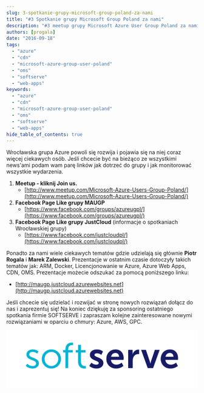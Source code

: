 ```yaml
---
slug: 3-spotkanie-grupy-microsoft-group-poland-za-nami
title: "#3 Spotkanie grupy Microsoft Group Poland za nami"
description: "#3 meetup grupy Microsoft Azure User Group Poland za nami. Chcesz uczestniczyć w lokalnych spotkaniach grupy we Wrocławiu? Zapraszamy do udziału w naszych wydarzeniach."
authors: [progala]
date: "2016-09-18"
tags: 
  - "azure"
  - "cdn"
  - "microsoft-azure-group-user-poland"
  - "oms"
  - "softserve"
  - "web-apps"
keywords:
  - "azure"
  - "cdn"
  - "microsoft-azure-group-user-poland"
  - "oms"
  - "softserve"
  - "web-apps"
hide_table_of_contents: true
---
```


Wrocławska grupa Azure powoli się rozwija i pojawia się na niej coraz więcej ciekawych osób. Jeśli chcecie być na bieżąco ze wszystkimi news'ami podam wam parę linków jak dotrzeć do grupy i jak monitorować wszystkie wydarzenia.

1. **Meetup - kliknij Join us.**
    - [http://www.meetup.com/Microsoft-Azure-Users-Group-Poland/](http://www.meetup.com/Microsoft-Azure-Users-Group-Poland/)
2. **Facebook Page Like grupy MAUGP**
    - [https://www.facebook.com/groups/azureugpl/](https://www.facebook.com/groups/azureugpl/)
3. **Facebook Page Like grupy JustCloud** (informacje o spotkaniach Wrocławskiej grupy)
    - [https://www.facebook.com/justcloudpl/](https://www.facebook.com/justcloudpl/)

Ponadto za nami wiele ciekawych tematów gdzie udzielają się głównie **Piotr Rogala** i **Marek Zalewski**. Prezentacje w ostatnim czasie dotoczyły takich tematów jak: ARM, Docker, Licencjonowanie w Azure, Azure Web Apps, CDN, OMS. Prezentacje możecie odszukać za pomocą poniższego linku:

- [http://maugp.justcloud.azurewebsites.net](http://maugp.justcloud.azurewebsites.net)

Jeśli chcecie się udzielać i rozwijać w stronę nowych rozwiązań dołącz do nas i zaprezentuj się! Na koniec dziękuję za sponsoring ostatniego spotkania firmie SOFTSERVE i zapraszam kolejne zainteresowane nowymi rozwiązaniami w oparciu o chmury: Azure, AWS, GPC.

![softserve_logo_new](images/SoftServe_logo_new.png)